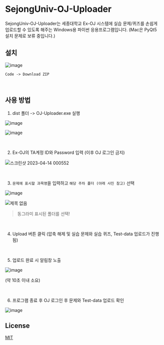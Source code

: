 
# SejongUniv-OJ-Uploader

SejongUniv-OJ-Uploader는 세종대학교 Ex-OJ 시스템에 실습 문제/퀴즈를 손쉽게 업로드할 수 있도록 해주는 Windows용 파이썬 응용프로그램입니다. (Mac은 PyQt5 설치 문제로 보류 중입니다.)

## 설치

![image](https://user-images.githubusercontent.com/30895117/231202852-149450ce-d7c9-4252-9817-fd4bde58b431.png)

`Code -> Download ZIP`

<br>

## 사용 방법

1. dist 폴더 -> OJ-Uploader.exe 실행

![image](https://user-images.githubusercontent.com/30895117/231800104-391b57aa-9e50-4285-95c6-e6a88bd54d93.png)

![image](https://user-images.githubusercontent.com/30895117/231802318-da3c6b3b-7a71-4fe7-9fd8-f3da3a01657e.png)

<br>

2. Ex-OJ의 TA계정 ID와 Password 입력 (이후 OJ 로그인 금지)

![스크린샷 2023-04-14 000552](https://user-images.githubusercontent.com/30895117/231802961-f1afea59-b8a4-4d5f-ad9a-0be3d98fa874.png)

<br>

3. `문제에 표시할 과목명`을 입력하고 `해당 주차 폴더 (아래 사진 참고)` 선택

![image](https://user-images.githubusercontent.com/30895117/231803506-4de6dc84-b305-4936-8955-417f6ca4e342.png)

![제목 없음](https://user-images.githubusercontent.com/30895117/231803993-8dbb0bbd-ce3f-42c6-bea8-356a19c20db4.png)
> 동그라미 표시된 폴더를 선택!



<br>

4. Upload 버튼 클릭 (압축 해제 및 실습 문제와 실습 퀴즈, Test-data 업로드가 진행됨)

<br>

5. 업로드 완료 시 알림창 노출

![image](https://user-images.githubusercontent.com/30895117/231805731-326bbcfd-a47c-4c74-a4d8-ec8ecccc4789.png)

(약 10초 이내 소요)

<br>

6. 프로그램 종료 후 OJ 로그인 후 문제와 Test-data 업로드 확인

![image](https://user-images.githubusercontent.com/30895117/231806232-45f5c477-432e-4d9b-9ac9-855ecaf4bb68.png)

## License

[MIT](https://choosealicense.com/licenses/mit/)
